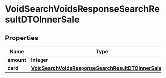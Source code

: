 

# VoidSearchVoidsResponseSearchResultDTOInnerSale


## Properties

| Name | Type | Description | Notes |
|------------ | ------------- | ------------- | -------------|
|**amount** | **Integer** |  |  [optional] |
|**card** | [**VoidSearchVoidsResponseSearchResultDTOInnerSaleCard**](VoidSearchVoidsResponseSearchResultDTOInnerSaleCard.md) |  |  [optional] |



